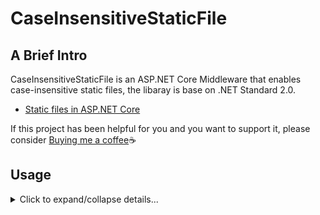 ﻿CaseInsensitiveStaticFile
======================

A Brief Intro
-------------------

CaseInsensitiveStaticFile is an ASP.NET Core Middleware that enables case-insensitive static files, the libaray is base on .NET Standard 2.0.

* [Static files in ASP.NET Core](https://docs.microsoft.com/en-us/aspnet/core/fundamentals/static-files)

If this project has been helpful for you and you want to support it, please consider [Buying me a coffee](https://www.buymeacoffee.com/YU0SqVyrR):coffee:

Usage
-------------------

<details>
  <summary>Click to expand/collapse details...</summary>

```cs
using CaseInsensitiveStaticFile;

//In Startup class, Configure function

app.UseStaticFiles();

app.UseStaticFiles(new StaticFileOptions()
{
    FileProvider = new PhysicalFileProvider(@"/home/james/folderA/"),
    RequestPath = new PathString("/files"),
    DefaultContentType = "application/octet-stream",
    ServeUnknownFileTypes = true
});

app.UseStaticFiles(new StaticFileOptions()
{
    FileProvider = new PhysicalFileProvider(@"/home/james/folderB"),
    RequestPath = new PathString("/softwares"),
    DefaultContentType = "application/octet-stream",
    ServeUnknownFileTypes = true
});

Dictionary<string, string> providers = new Dictionary<string, string>();
providers.Add("/", env.WebRootPath);	//This is for the default wwwroot static file provider.
providers.Add("/files", @"/home/james/folderA/");
providers.Add("/softwares", @"/home/james/folderB");

app.UseCaseInsensitiveStaticFile(providers);

```
</details>

